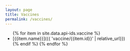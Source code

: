 ```yaml
---
layout: page
title: Vaccines
permalink: /vaccines/
---
```


<ul class="col2">
    {% for item in site.data.api-ids.vaccine %}
        <li>
        [{{item.name}}]({{ 'vaccine/{{item.id}}' | relative_url}})
       <!-- [(Antigens)]({% link '/vaccine/{{ item.id }}/antigens/index.json' %})
        {% assign file = site.static_files | find_exp: "path", "path contains 'vaccine/{{ item.id}}/conflicts'" %}
        {% if file %}
            [(Conflicts)]({% link '{{ file.path }}' %}) -->
            </li>
        {% endif %}
    {% endfor %}
</ul>